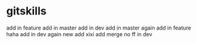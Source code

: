 # gitskills
add in feature
add in master
add in dev
add in master again
add in feature haha
add in dev again
new add xixi
add merge no ff in dev

